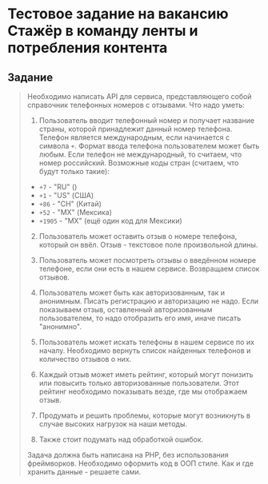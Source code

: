 # Тестовое задание на вакансию Стажёр в команду ленты и потребления контента

## Задание

> Необходимо написать API для сервиса, представляющего собой справочник
> телефонных номеров с отзывами.
> Что надо уметь:
> 1. Пользователь вводит телефонный номер и получает название страны,
> которой принадлежит данный номер телефона.
> Телефон является международным, если начинается с символа `+`.
> Формат ввода телефона пользователем может быть любым.
> Если телефон не международный, то считаем, что номер российский.
> Возможные коды стран (считаем, что будут только такие):
>   + `+7` - "RU" ()
>   + `+1` - "US" (США)
>   + `+86` - "CH" (Китай)
>   + `+52` - "MX" (Мексика)
>   + `+1905` - "MX" (ещё один код для Мексики)
> 
> 2. Пользователь может оставить отзыв о номере телефона, который он ввёл.
> Отзыв - текстовое поле произвольной длины.
> 
> 3. Пользователь может посмотреть отзывы о введённом номере телефоне,
> если они есть в нашем сервисе. Возвращаем список отзывов.
> 
> 4. Пользователь может быть как авторизованным, так и анонимным.
> Писать регистрацию и авторизацию не надо. Если показываем отзыв,
> оставленный авторизованным пользователем, то надо отобразить его имя,
> иначе писать "анонимно".
> 
> 5. Пользователь может искать телефоны в нашем сервисе по их началу.
> Необходимо вернуть список найденных телефонов и количество отзывов о них.
> 
> 6. Каждый отзыв может иметь рейтинг, который могут понизить или повысить
> только авторизованные пользователи. Этот рейтинг необходимо показывать везде,
> где мы отображаем отзыв.
> 
> 7. Продумать и решить проблемы, которые могут возникнуть в случае высоких нагрузок
> на наши методы.
> 
> 8. Также стоит подумать над обработкой ошибок.
> 
> Задача должна быть написана на PHP, без использования фреймворков.
> Необходимо оформить код в ООП стиле.
> Как и где хранить данные - решаете сами.
